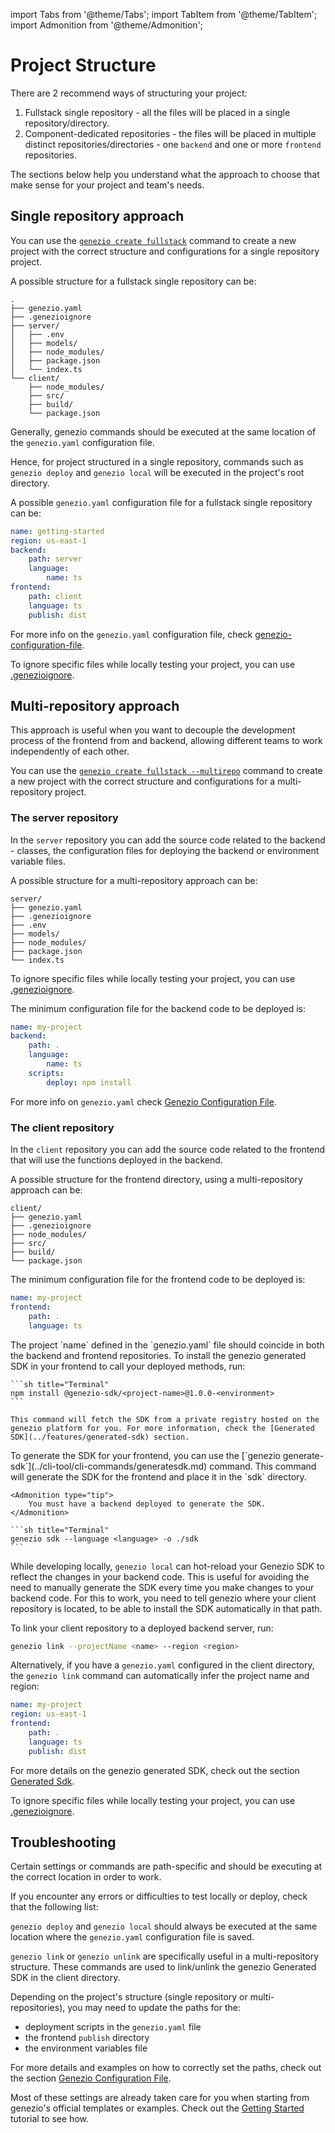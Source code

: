 import Tabs from '@theme/Tabs';
import TabItem from '@theme/TabItem';
import Admonition from '@theme/Admonition';

# Project Structure

There are 2 recommend ways of structuring your project:

1. Fullstack single repository - all the files will be placed in a single repository/directory.
2. Component-dedicated repositories - the files will be placed in multiple distinct repositories/directories - one `backend` and one or more `frontend` repositories.

The sections below help you understand what the approach to choose that make sense for your project and team's needs.

## Single repository approach

You can use the [`genezio create fullstack`](../cli-tool/cli-commands/genezio-create.md) command to create a new project with the correct structure and configurations for a single repository project.

A possible structure for a fullstack single repository can be:

```fallback title="Single repository"
.
├── genezio.yaml
├── .genezioignore
├── server/
│   ├── .env
│   ├── models/
│   ├── node_modules/
│   ├── package.json
│   └── index.ts
└── client/
    ├── node_modules/
    ├── src/
    ├── build/
    └── package.json
```

Generally, genezio commands should be executed at the same location of the `genezio.yaml` configuration file.

Hence, for project structured in a single repository, commands such as `genezio deploy` and `genezio local` will be executed in the project's root directory.

A possible `genezio.yaml` configuration file for a fullstack single repository can be:

```yaml title="genezio.yaml"
name: getting-started
region: us-east-1
backend:
    path: server
    language:
        name: ts
frontend:
    path: client
    language: ts
    publish: dist
```

For more info on the `genezio.yaml` configuration file, check [genezio-configuration-file](genezio-configuration-file).

To ignore specific files while locally testing your project, you can use [.genezioignore](.genezioignore).

## Multi-repository approach

This approach is useful when you want to decouple the development process of the frontend from and backend, allowing different teams to work independently of each other.

You can use the [`genezio create fullstack --multirepo`](../cli-tool/cli-commands/genezio-create.md) command to create a new project with the correct structure and configurations for a multi-repository project.

### The server repository

In the `server` repository you can add the source code related to the backend - classes, the configuration files for deploying the backend or environment variable files.

A possible structure for a multi-repository approach can be:

```fallback title="Server repository"
server/
├── genezio.yaml
├── .genezioignore
├── .env
├── models/
├── node_modules/
├── package.json
└── index.ts
```

To ignore specific files while locally testing your project, you can use [.genezioignore](.genezioignore).

The minimum configuration file for the backend code to be deployed is:

```yaml title="genezio.yaml"
name: my-project
backend:
    path: .
    language:
        name: ts
    scripts:
        deploy: npm install
```

For more info on `genezio.yaml` check [Genezio Configuration File](genezio-configuration-file).

### The client repository

In the `client` repository you can add the source code related to the frontend that will use the functions deployed in the backend.

A possible structure for the frontend directory, using a multi-repository approach can be:

```fallback title="Client repository"
client/
├── genezio.yaml
├── .genezioignore
├── node_modules/
├── src/
├── build/
└── package.json
```

The minimum configuration file for the frontend code to be deployed is:

```yaml title="genezio.yaml"
name: my-project
frontend:
    path: .
    language: ts
```

<Admonition type="tip">
    The project `name` defined in the `genezio.yaml` file should coincide in both the backend and frontend repositories.
</Admonition>

<Tabs groupId="languages">
  <TabItem value="ts/js" label="TypeScript / JavaScript">
    To install the genezio generated SDK in your frontend to call your deployed methods, run:

    ```sh title="Terminal"
    npm install @genezio-sdk/<project-name>@1.0.0-<environment>
    ```

    This command will fetch the SDK from a private registry hosted on the genezio platform for you. For more information, check the [Generated SDK](../features/generated-sdk) section.

  </TabItem>
  <TabItem value="Other" label="Other supported languages">
    To generate the SDK for your frontend, you can use the [`genezio generate-sdk`](../cli-tool/cli-commands/generatesdk.md) command. This command will generate the SDK for the frontend and place it in the `sdk` directory.

    <Admonition type="tip">
        You must have a backend deployed to generate the SDK.
    </Admonition>

    ```sh title="Terminal"
    genezio sdk --language <language> -o ./sdk
    ```

  </TabItem>
</Tabs>

While developing locally, `genezio local` can hot-reload your Genezio SDK to reflect the changes in your backend code. This is useful for avoiding the need to manually generate the SDK every time you make changes to your backend code. For this to work, you need to tell genezio where your client repository is located, to be able to install the SDK automatically in that path.

To link your client repository to a deployed backend server, run:

```sh title="Terminal"
genezio link --projectName <name> --region <region>
```

Alternatively, if you have a `genezio.yaml` configured in the client directory, the `genezio link` command can automatically infer the project name and region:

```yaml title="genezio.yaml"
name: my-project
region: us-east-1
frontend:
    path: .
    language: ts
    publish: dist
```

For more details on the genezio generated SDK, check out the section [Generated Sdk](../features/generated-sdk).

To ignore specific files while locally testing your project, you can use [.genezioignore](.genezioignore).

## Troubleshooting

Certain settings or commands are path-specific and should be executing at the correct location in order to work.

If you encounter any errors or difficulties to test locally or deploy, check that the following list:

`genezio deploy` and `genezio local` should always be executed at the same location where the `genezio.yaml` configuration file is saved.

`genezio link` or `genezio unlink` are specifically useful in a multi-repository structure. These commands are used to link/unlink the genezio Generated SDK in the client directory.

Depending on the project's structure (single repository or multi-repositories), you may need to update the paths for the:

-   deployment scripts in the `genezio.yaml` file
-   the frontend `publish` directory
-   the environment variables file

For more details and examples on how to correctly set the paths, check out the section [Genezio Configuration File](genezio-configuration-file).

Most of these settings are already taken care for you when starting from genezio's official templates or examples. Check out the [Getting Started](../getting-started) tutorial to see how.
